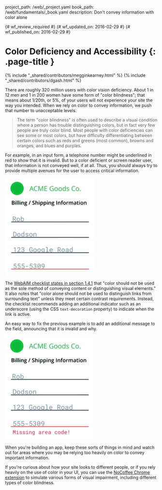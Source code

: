 project_path: /web/_project.yaml
book_path: /web/fundamentals/_book.yaml
description: Don't convey information with color alone

{# wf_review_required #}
{# wf_updated_on: 2016-02-29 #}
{# wf_published_on: 2016-02-29 #}

# Color Deficiency and Accessibility {: .page-title }

{% include "_shared/contributors/megginkearney.html" %}
{% include "_shared/contributors/dgash.html" %}



There are roughly 320 million users with color vision deficiency. About 1 in 12 men and 1 in 200 women have some form of "color blindness"; that means about 1/20th, or 5%, of your users will not experience your site the way you intended. When we rely on color to convey information, we push that number to unacceptable levels.

>The term "color blindness" is often used to describe a visual condition where a person has trouble distinguishing colors, but in fact very few people are truly color blind. Most people with color deficiencies can see some or most colors, but have difficulty differentiating between certain colors such as reds and greens (most common), browns and oranges, and blues and purples.

For example, in an input form, a telephone number might be underlined in red to show that it is invalid. But to a color deficient or screen reader user, that information is not conveyed well, if at all. Thus, you should always try to provide multiple avenues for the user to access critical information.

![an input form with an error underlined in red](imgs/input-form1.png)

The <a href="http://webaim.org/standards/wcag/checklist#sc1.4.1" target="_blank">WebAIM checklist states in section 1.4.1</a> that "color should not be used as the sole method of conveying content or distinguishing visual elements." It also notes that "color alone should not be used to distinguish links from surrounding text" unless they meet certain contrast requirements. Instead, the checklist recommends adding an additional indicator such as an underscore (using the CSS `text-decoration` property) to indicate when the link is active.

An easy way to fix the previous example is to add an additional message to the field, announcing that it is invalid and why. 

![an input form with an added error message for clarity](imgs/input-form2.png)

When you're building an app, keep these sorts of things in mind and watch out for areas where you may be relying too heavily on color to convey important information.

If you're curious about how your site looks to different people, or if you rely heavily on the use of color in your UI, you can use the <a href="https://chrome.google.com/webstore/detail/nocoffee/jjeeggmbnhckmgdhmgdckeigabjfbddl?hl=en-US" target="_blank">NoCoffee Chrome extension</a> to simulate various forms of visual impairment, including different types of color blindness. 
